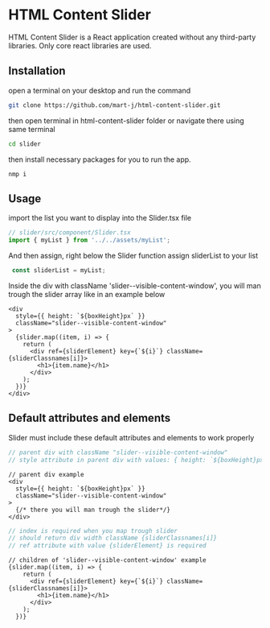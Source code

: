 # HTML Content Slider

HTML Content Slider is a React application created without any third-party libraries. Only core react libraries are used.

## Installation

open a terminal on your desktop and run the command

```bash
git clone https://github.com/mart-j/html-content-slider.git
```
then open terminal in html-content-slider folder or navigate there using same terminal

```bash
cd slider
```
then install necessary packages for you to run the app.

```react
nmp i
```

## Usage

import the list you want to display into the Slider.tsx file

```javascript
// slider/src/component/Slider.tsx
import { myList } from '../../assets/myList';
```
And then assign, right below the Slider function assign sliderList to your list
```javascript
 const sliderList = myList;
```
Inside the div with className 'slider--visible-content-window', you will man trough the slider array like in an example below
```react
<div
  style={{ height: `${boxHeight}px` }}
  className="slider--visible-content-window"
>
  {slider.map((item, i) => {
    return (
      <div ref={sliderElement} key={`${i}`} className={sliderClassnames[i]}>
        <h1>{item.name}</h1>
      </div>
    );
  })}
</div>
```
## Default attributes and elements
Slider must include these default attributes and elements to work properly 

```javascript
// parent div with className "slider--visible-content-window" 
// style attribute in parent div with values: { height: `${boxHeight}px` }
```


```react
// parent div example
<div
  style={{ height: `${boxHeight}px` }}
  className="slider--visible-content-window" 
>
  {/* there you will man trough the slider*/}
</div>

```
```javascript
// index is required when you map trough slider
// should return div width className {sliderClassnames[i]}
// ref attribute with value {sliderElement} is required
```

```react
// children of 'slider--visible-content-window' example
{slider.map((item, i) => {
    return (
      <div ref={sliderElement} key={`${i}`} className={sliderClassnames[i]}>
        <h1>{item.name}</h1>
      </div>
    );
  })}
```